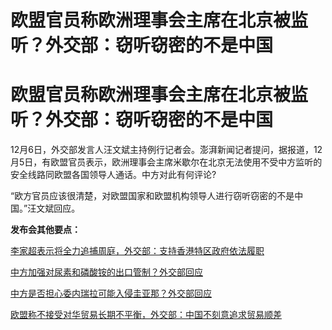 # 欧盟官员称欧洲理事会主席在北京被监听？外交部：窃听窃密的不是中国

# 欧盟官员称欧洲理事会主席在北京被监听？外交部：窃听窃密的不是中国

12月6日，外交部发言人汪文斌主持例行记者会。澎湃新闻记者提问，据报道，12月5日，有欧盟官员表示，欧洲理事会主席米歇尔在北京无法使用不受中方监听的安全线路同欧盟各国领导人通话。中方对此有何评论?

“欧方官员应该很清楚，对欧盟国家和欧盟机构领导人进行窃听窃密的不是中国。”汪文斌回应。

**发布会其他要点：**

[李家超表示将全力追捕周庭，外交部：支持香港特区政府依法履职](https://news.qq.com/rain/a/20231206A05VIB00)

[中方加强对尿素和磷酸铵的出口管制？外交部回应](https://news.qq.com/rain/a/20231206A05USI00)

[中方是否担心委内瑞拉可能入侵圭亚那？外交部回应 ](https://news.qq.com/rain/a/20231206A05TV300)

[欧盟称不接受对华贸易长期不平衡，外交部：中国不刻意追求贸易顺差](https://news.qq.com/rain/a/20231206A05RGY00)

